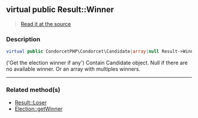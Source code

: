 ## virtual public Result::Winner

> [Read it at the source](https://github.com/julien-boudry/Condorcet/blob/master/src/Result.php#L22)

### Description    

```php
virtual public CondorcetPHP\Condorcet\Candidate|array|null Result->Winner 
```

('Get the election winner if any')
Contain Candidate object. Null if there are no available winner. Or an array with multiples winners.
    
---------------------------------------

### Related method(s)      

* [Result::Loser](/Docs/api-reference/Result%20Class/Result--Loser.md)    
* [Election::getWinner](/Docs/api-reference/Election%20Class/Election--getWinner.md)    
